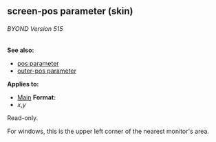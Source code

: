## screen-pos parameter (skin) 
###### BYOND Version 515
**See also:**
*   [pos parameter](/ref/%7Bskin%7D/param/pos.md) 
*   [outer-pos parameter](/ref/%7Bskin%7D/param/outer-pos.md) 
<!-- -->
**Applies to:**
*   [Main](/ref/%7Bskin%7D/control/main.md) <!-- -->
**Format:**
*   *x*,*y*


Read-only. 

For windows, this is the upper left corner
of the nearest monitor\'s area.